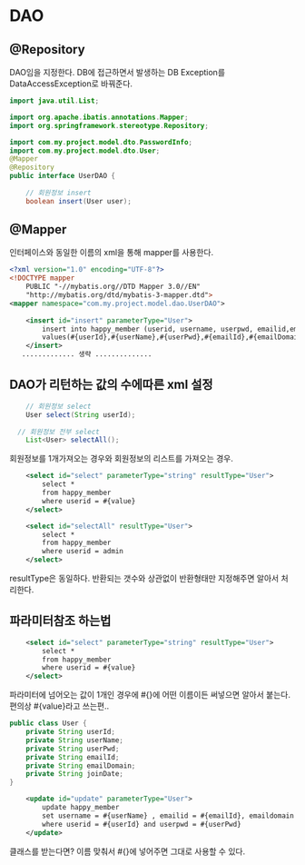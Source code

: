 # DAO

## @Repository
DAO임을 지정한다. DB에 접근하면서 발생하는 DB Exception를 DataAccessException로 바꿔준다.
```java
import java.util.List;

import org.apache.ibatis.annotations.Mapper;
import org.springframework.stereotype.Repository;

import com.my.project.model.dto.PasswordInfo;
import com.my.project.model.dto.User;
@Mapper
@Repository
public interface UserDAO {
	
	// 회원정보 insert
	boolean insert(User user);
```
## @Mapper
인터페이스와 동일한 이름의 xml을 통해 mapper를 사용한다.
```xml
<?xml version="1.0" encoding="UTF-8"?>
<!DOCTYPE mapper
    PUBLIC "-//mybatis.org//DTD Mapper 3.0//EN"
    "http://mybatis.org/dtd/mybatis-3-mapper.dtd">
<mapper namespace="com.my.project.model.dao.UserDAO">
	
	<insert id="insert" parameterType="User">
		insert into happy_member (userid, username, userpwd, emailid,emaildomain) 
		values(#{userId},#{userName},#{userPwd},#{emailId},#{emailDomain})
	</insert>
   ............. 생략 ..............  
```

## DAO가 리턴하는 값의 수에따른 xml 설정
```java
	// 회원정보 select
	User select(String userId);
  
  // 회원정보 전부 select
	List<User> selectAll();
```
회원정보를 1개가져오는 경우와 회원정보의 리스트를 가져오는 경우. 
```xml
	<select id="select" parameterType="string" resultType="User">
		select * 
		from happy_member 
		where userid = #{value}
	</select>

	<select id="selectAll" resultType="User">
		select * 
		from happy_member 
		where userid = admin
	</select>
```
resultType은 동일하다. 반환되는 갯수와 상관없이 반환형태만 지정해주면 알아서 처리한다.

## 파라미터참조 하는법

```xml
	<select id="select" parameterType="string" resultType="User">
		select * 
		from happy_member 
		where userid = #{value}
	</select>
```
파라미터에 넘어오는 값이 1개인 경우에 #{}에 어떤 이름이든 써넣으면 알아서 붙는다. 편의상 #{value}라고 쓰는편..
```java
public class User {
	private String userId;
	private String userName;
	private String userPwd;
	private String emailId;
	private String emailDomain;
	private String joinDate;
}
```
```xml
	<update id="update" parameterType="User">
		update happy_member
		set username = #{userName} , emailid = #{emailId}, emaildomain = #{emailDomain}
		where userid = #{userId} and userpwd = #{userPwd}
	</update>
```
클래스를 받는다면? 이름 맞춰서 #{}에 넣어주면 그대로 사용할 수 있다.
